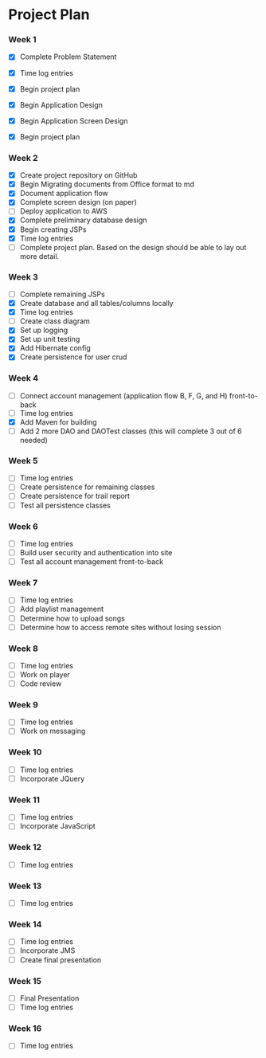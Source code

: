 # Project Plan

### Week 1
- [X] Complete Problem Statement
- [X] Time log entries
- [X] Begin project plan
- [X] Begin Application Design
- [X] Begin Application Screen Design
- [X] Begin project plan


### Week 2
- [X] Create project repository on GitHub
- [X] Begin Migrating documents from Office format to md
- [X] Document application flow
- [X] Complete screen design (on paper)
- [ ] Deploy application to AWS
- [X] Complete preliminary database design
- [X] Begin creating JSPs
- [X] Time log entries
- [ ] Complete project plan. Based on the design should be able to lay out more detail.

### Week 3 
- [ ] Complete remaining JSPs
- [X] Create database and all tables/columns locally
- [X] Time log entries
- [ ] Create class diagram
- [X] Set up logging
- [X] Set up unit testing
- [X] Add Hibernate config
- [X] Create persistence for user crud

### Week 4
- [ ] Connect account management (application flow B, F, G, and H) front-to-back
- [ ] Time log entries
- [X] Add Maven for building
- [ ] Add 2 more DAO and DAOTest classes (this will complete 3 out of 6 needed)

### Week 5

- [ ] Time log entries
- [ ] Create persistence for remaining classes
- [ ] Create persistence for trail report
- [ ] Test all persistence classes

### Week 6
- [ ] Time log entries
- [ ] Build user security and authentication into site
- [ ] Test all account management front-to-back

### Week 7
- [ ] Time log entries
- [ ] Add playlist management
- [ ] Determine how to upload songs
- [ ] Determine how to access remote sites without losing session

### Week 8
- [ ] Time log entries
- [ ] Work on player
- [ ] Code review

### Week 9
- [ ] Time log entries
- [ ] Work on messaging

### Week 10
- [ ] Time log entries
- [ ] Incorporate JQuery

### Week 11
- [ ] Time log entries
- [ ] Incorporate JavaScript

### Week 12
- [ ] Time log entries

### Week 13
- [ ] Time log entries

### Week 14
- [ ] Time log entries
- [ ] Incorporate JMS
- [ ] Create final presentation

### Week 15
- [ ] Final Presentation
- [ ] Time log entries

### Week 16
- [ ] Time log entries







